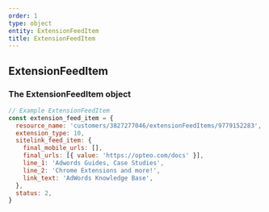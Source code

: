 ```yaml
---
order: 1
type: object
entity: ExtensionFeedItem
title: ExtensionFeedItem
---
```


## ExtensionFeedItem

### The ExtensionFeedItem object

```javascript
// Example ExtensionFeedItem
const extension_feed_item = {
  resource_name: 'customers/3827277046/extensionFeedItems/9779152283',
  extension_type: 10,
  sitelink_feed_item: {
    final_mobile_urls: [],
    final_urls: [{ value: 'https://opteo.com/docs' }],
    line_1: 'Adwords Guides, Case Studies',
    line_2: 'Chrome Extensions and more!',
    link_text: 'AdWords Knowledge Base',
  },
  status: 2,
}
```
